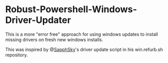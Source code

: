 # Robust-Powershell-Windows-Driver-Updater
This is a more "error free" approach for using windows updates to install missing drivers on fresh new windows installs.

This was inspired by @[SapphSky](https://github.com/SapphSky)'s driver update script in his win.refurb.sh repository. 

##
